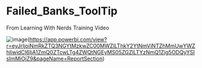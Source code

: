 # Failed_Banks_ToolTip
From Learning With Nerds Training Video

![image](https://user-images.githubusercontent.com/51466879/122684983-d6177480-d1d6-11eb-9fa1-884bdff80bad.png)(https://app.powerbi.com/view?r=eyJrIjoiNmRkZTQ3NGYtMzkwZC00MWZlLThkY2YtNmViNTZhMmUwYWZhIiwidCI6IjA1ZmQ0ZTcwLTg4ZWQtNGEyMS05ZGZlLTYzNmQ1Zjg5ODQyYSIsImMiOjZ9&pageName=ReportSection)


